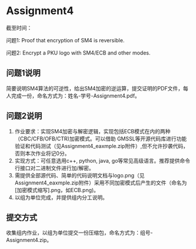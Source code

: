 # Assignment4

截至时间：

问题1: Proof that encryption of SM4 is reversible.

问题2: Encrypt a PKU logo with SM4/ECB and other modes.

## 问题1说明

简要说明SM4算法的可逆性，给出SM4加密的逆运算，提交证明的PDF文件，每人完成一份，命名方式为：姓名-学号-Assignment4.pdf。

## 问题2说明

1. 作业要求：实现SM4加密与解密逻辑，实现包括ECB模式在内的两种（CBC/CFB/OFB/CTR)加密模式。可以借助 GMSSL等开源代码库进⾏功能验证和代码测试（见Assignment4_eaxmple.zip附件）,但不允许抄袭代码，否则本次作业将记0分。
2. 实现方式：可任意选⽤c++, python, java, go等常见⾼级语⾔。推荐提供命令行接口对⼆进制文件进⾏加/解密。
3. 需提供全部源代码、简单的代码说明文档与logo.png（见Assignment4_eaxmple.zip附件）采⽤不同加密模式后产⽣的文件（命名为[加密模式缩写].png，如ECB.png)。
4. 以组为单位完成，并提供组内分工说明。

## 提交方式

收集组内作业，以组为单位提交一份压缩包，命名方式为：组号-Assignment4.zip。
